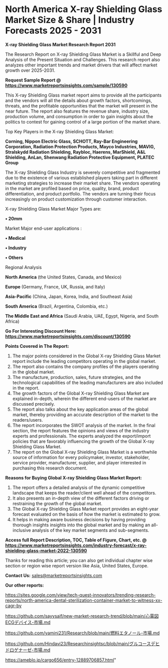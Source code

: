 # North America X-ray Shielding Glass Market Size & Share | Industry Forecasts 2025 - 2031

<strong>X-ray Shielding Glass Market Research Report 2031</strong>

The Research Report on X-ray Shielding Glass Market is a Skillful and Deep Analysis of the Present Situation and Challenges. This research report also analyzes other important trends and market drivers that will affect market growth over 2025-2031.

<strong>Request Sample Report @ <a href=https://www.marketreportsinsights.com/sample/130590>https://www.marketreportsinsights.com/sample/130590</a></strong>

This X-ray Shielding Glass market report aims to provide all the participants and the vendors will all the details about growth factors, shortcomings, threats, and the profitable opportunities that the market will present in the near future. The report also features the revenue share, industry size, production volume, and consumption in order to gain insights about the politics to contest for gaining control of a large portion of the market share.

Top Key Players in the X-ray Shielding Glass Market:

<strong>Corning, Nippon Electric Glass, SCHOTT, Ray-Bar Engineering Corporation, Radiation Protection Products, Mayco Industries, MAVIG, Stralskydd Radiation Shielding, Raybloc, Haerens, MarShield, A&L Shielding, AnLan, Shenwang Radiation Protective Equipment, PLATEC Group</strong>

The X-ray Shielding Glass Industry is severely competitive and fragmented due to the existence of various established players taking part in different marketing strategies to increase their market share. The vendors operating in the market are profiled based on price, quality, brand, product differentiation, and product portfolio. The vendors are turning their focus increasingly on product customization through customer interaction.

X-ray Shielding Glass Market Major Types are:

<strong>• 20mm</strong>

Market Major end-user applications :

<strong>• Medical

• Industry

• Others</strong>

Regional Analysis

</u><strong><b>North America</b></strong> (the United States, Canada, and Mexico)

<strong><b>Europe </b></strong>(Germany, France, UK, Russia, and Italy)

<strong><b>Asia-Pacific</b></strong> (China, Japan, Korea, India, and Southeast Asia)

<strong><b>South America</b></strong> (Brazil, Argentina, Colombia, etc.)

<strong><b>The Middle East and Africa</b></strong> (Saudi Arabia, UAE, Egypt, Nigeria, and South Africa)

<strong>Go For Interesting Discount Here: <a href=https://www.marketreportsinsights.com/discount/130590>https://www.marketreportsinsights.com/discount/130590</a></strong>

<strong>Points Covered in The Report:</strong>
<ol>
  <li>The major points considered in the Global X-ray Shielding Glass Market report include the leading competitors operating in the global market.</li>
  <li>The report also contains the company profiles of the players operating in the global market.</li>
  <li>The manufacture, production, sales, future strategies, and the technological capabilities of the leading manufacturers are also included in the report.</li>
  <li>The growth factors of the Global X-ray Shielding Glass Market are explained in-depth, wherein the different end-users of the market are discussed precisely.</li>
  <li>The report also talks about the key application areas of the global market, thereby providing an accurate description of the market to the readers/users.</li>
  <li>The report incorporates the SWOT analysis of the market. In the final section, the report features the opinions and views of the industry experts and professionals. The experts analyzed the export/import policies that are favorably influencing the growth of the Global X-ray Shielding Glass Market.</li>
  <li>The report on the Global X-ray Shielding Glass Market is a worthwhile source of information for every policymaker, investor, stakeholder, service provider, manufacturer, supplier, and player interested in purchasing this research document.</li>
</ol>
<strong>Reasons for Buying Global X-ray Shielding Glass Market Report:</strong>

<ol>
  <li>The report offers a detailed analysis of the dynamic competitive landscape that keeps the reader/client well ahead of the competitors.</li>
  <li>It also presents an in-depth view of the different factors driving or restraining the growth of the global market.</li>
  <li>The Global X-ray Shielding Glass Market report provides an eight-year forecast evaluated on the basis of how the market is estimated to grow.</li>
  <li>It helps in making aware business decisions by having providing thorough insights insights into the global market and by making an all-inclusive analysis of the key market segments and sub-segments.</li>
</ol>
<strong>Access full Report Description, TOC, Table of Figure, Chart, etc. @ <a href=https://www.marketreportsinsights.com/industry-forecast/x-ray-shielding-glass-market-2022-130590>https://www.marketreportsinsights.com/industry-forecast/x-ray-shielding-glass-market-2022-130590</a></strong>


Thanks for reading this article; you can also get individual chapter wise section or region wise report version like Asia, United States, Europe.

<strong>Contact Us:</strong>
sales@marketreportsinsights.com

<strong>Our other reports:</strong>

<a href=https://sites.google.com/view/tech-quest-innovators/trending-research-reports/north-america-dental-sterilization-container-market-to-witness-xx-cagr-by>https://sites.google.com/view/tech-quest-innovators/trending-research-reports/north-america-dental-sterilization-container-market-to-witness-xx-cagr-by</a>

<a href=https://github.com/sayysaif/new-market-research-trend/blob/main/心電図ECGデバイス-市場.md>https://github.com/sayysaif/new-market-research-trend/blob/main/心電図ECGデバイス-市場.md</a>

<a href=https://github.com/yamini231/Research/blob/main/燃料エタノール-市場.md>https://github.com/yamini231/Research/blob/main/燃料エタノール-市場.md</a>

<a href=https://github.com/Hindavi23/Researchinsightsc/blob/main/グルコースデヒドロゲナーゼ-市場.md>https://github.com/Hindavi23/Researchinsightsc/blob/main/グルコースデヒドロゲナーゼ-市場.md</a>

<a href=https://ameblo.jp/cargo656/entry-12889706857.html>https://ameblo.jp/cargo656/entry-12889706857.html</a>"
